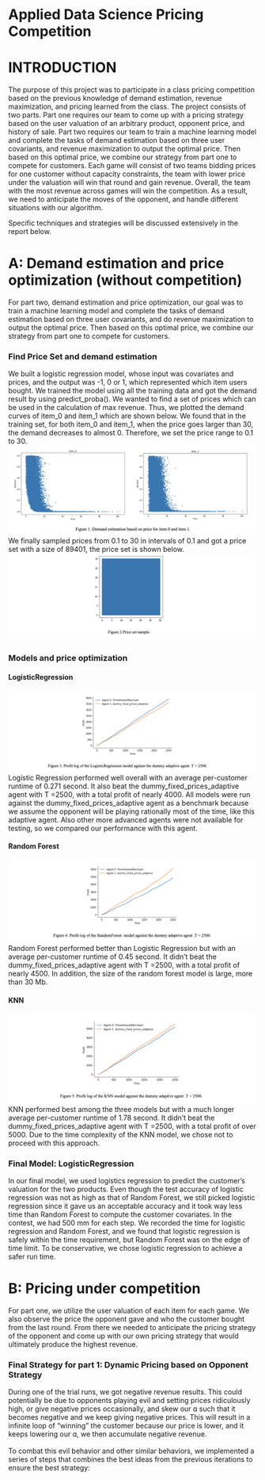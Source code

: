# Applied Data Science Pricing Competition

# INTRODUCTION
The purpose of this project was to participate in a class pricing competition based on the previous knowledge of demand estimation, revenue maximization, and pricing learned from the class. The project consists of two parts. Part one requires our team to come up with a pricing strategy based on the user valuation of an arbitrary product, opponent price, and history of sale. Part two requires our team to train a machine learning model and complete the tasks of demand estimation based on three user covariants, and revenue maximization to output the optimal price. Then based on this optimal price, we combine our strategy from part one to compete for customers. Each game will consist of two teams bidding prices for one customer without capacity constraints, the team with lower price under the valuation will win that round and gain revenue. Overall, the team with the most revenue across games will win the competition. As a result, we need to anticipate the moves of the opponent, and handle different situations with our algorithm. 

Specific techniques and strategies will be discussed extensively in the report below. 

# A: Demand estimation and price optimization (without competition)
For part two, demand estimation and price optimization, our goal was to train a machine learning model and complete the tasks of demand estimation based on three user covariants, and do revenue maximization to output the optimal price. Then based on this optimal price, we combine our strategy from part one to compete for customers. <br>
### Find Price Set and demand estimation
We built a logistic regression model, whose input was covariates and prices, and the output was -1, 0 or 1, which represented which item users bought. We trained the model using all the training data and got the demand result by using  predict_proba(). 
We wanted to find a set of prices which can be used in the calculation of max revenue. Thus, we plotted the demand curves of item_0 and item_1 which are shown below. We found that in the training set, for both item_0 and item_1, when the price goes larger than 30, the demand decreases to almost 0. Therefore, we set the price range to 0.1 to 30.
![image1](images/data_dis.png)
We finally sampled prices from 0.1 to 30 in intervals of 0.1 and got a price set with a size of 89401, the price set is shown below.
![image1](images/data_dis1.png)
### Models and price optimization
#### LogisticRegression
![image1](images/logistic_regression.png)
Logistic Regression performed well overall with an average per-customer runtime of 0.271 second. It also beat the  dummy_fixed_prices_adaptive agent with T =2500, with a total profit of nearly 4000. All models were run against the dummy_fixed_prices_adaptive agent as a benchmark because we assume the opponent will be playing rationally most of the time, like this adaptive agent. Also other more advanced agents were not available for testing, so we compared our performance with this agent. <br>
#### Random Forest
![image1](images/random_forest.png)
Random Forest performed better than Logistic Regression but with an average per-customer runtime of 0.45 second. It didn’t beat the  dummy_fixed_prices_adaptive agent with T =2500, with a total profit of nearly 4500. In addition, the size of the random forest model is large, more than 30 Mb. <br>
#### KNN
![image1](images/knn.png)
KNN performed best among the three models but with a much longer average per-customer runtime of 1.78 second. It didn’t beat the  dummy_fixed_prices_adaptive agent with T =2500, with a total profit of over 5000. Due to the time complexity of the KNN model, we chose not to proceed with this approach. <br>

### Final Model: LogisticRegression
In our final model, we used logistics regression to predict the customer’s valuation for the two products. Even though the test accuracy of logistic regression was not as high as that of Random Forest, we still picked logistic regression since it gave us an acceptable accuracy and it took way less time than Random Forest to compute the customer covariates. In the contest, we had 500 mm for each step. We recorded the time for logistic regression and Random Forest, and we found that logistic regression is safely within the time requirement, but Random Forest was on the edge of time limit. To be conservative, we chose logistic regression to achieve a safer run time.

# B: Pricing under competition
For part one, we utilize the user valuation of each item for each game. We also observe the price the opponent gave and who the customer bought from the last round. From there we needed to anticipate the pricing strategy of the opponent and come up with our own pricing strategy that would ultimately produce the highest revenue. 

### Final Strategy for part 1: Dynamic Pricing based on Opponent Strategy
During one of the trial runs, we got negative revenue results. This could potentially be due to opponents playing evil and setting prices ridiculously high, or give negative prices occasionally, and skew our ɑ such that it becomes negative and we keep giving negative prices. This will result in a infinite loop of “winning” the customer because our price is lower, and it keeps lowering our ɑ, we then accumulate negative revenue. <br>
<br>
To combat this evil behavior and other similar behaviors, we implemented a series of steps that combines the best ideas from the previous iterations to ensure the best strategy: 

